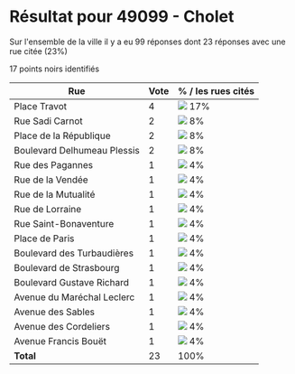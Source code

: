 # Résultat pour 49099 - Cholet

Sur l'ensemble de la ville il y a eu 99 réponses dont 23 réponses avec une rue citée (23%)

17 points noirs identifiés

| Rue | Vote | % / les rues cités|
|-----|------|-------------------|
| Place Travot | 4 | <img src="../../img/bar_17.gif" />&nbsp;17%|
| Rue Sadi Carnot | 2 | <img src="../../img/bar_8.gif" />&nbsp;8%|
| Place de la République | 2 | <img src="../../img/bar_8.gif" />&nbsp;8%|
| Boulevard Delhumeau Plessis | 2 | <img src="../../img/bar_8.gif" />&nbsp;8%|
| Rue des Pagannes | 1 | <img src="../../img/bar_4.gif" />&nbsp;4%|
| Rue de la Vendée | 1 | <img src="../../img/bar_4.gif" />&nbsp;4%|
| Rue de la Mutualité | 1 | <img src="../../img/bar_4.gif" />&nbsp;4%|
| Rue de Lorraine | 1 | <img src="../../img/bar_4.gif" />&nbsp;4%|
| Rue Saint-Bonaventure | 1 | <img src="../../img/bar_4.gif" />&nbsp;4%|
| Place de Paris | 1 | <img src="../../img/bar_4.gif" />&nbsp;4%|
| Boulevard des Turbaudières | 1 | <img src="../../img/bar_4.gif" />&nbsp;4%|
| Boulevard de Strasbourg | 1 | <img src="../../img/bar_4.gif" />&nbsp;4%|
| Boulevard Gustave Richard | 1 | <img src="../../img/bar_4.gif" />&nbsp;4%|
| Avenue du Maréchal Leclerc | 1 | <img src="../../img/bar_4.gif" />&nbsp;4%|
| Avenue des Sables | 1 | <img src="../../img/bar_4.gif" />&nbsp;4%|
| Avenue des Cordeliers | 1 | <img src="../../img/bar_4.gif" />&nbsp;4%|
| Avenue Francis Bouët | 1 | <img src="../../img/bar_4.gif" />&nbsp;4%|
| **Total** | 23 | 100%|
